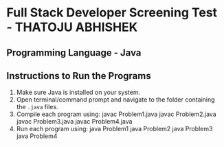 # Full Stack Developer Screening Test - THATOJU ABHISHEK

## Programming Language - Java

## Instructions to Run the Programs
1. Make sure Java is installed on your system.  
2. Open terminal/command prompt and navigate to the folder containing the `.java` files.  
3. Compile each program using:
   javac Problem1.java
   javac Problem2.java
   javac Problem3.java
   javac Problem4.java
4. Run each program using:
   java Problem1
   java Problem2
   java Problem3
   java Problem4


